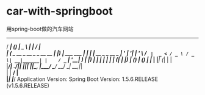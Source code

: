 # car-with-springboot
用spring-boot做的汽车网站
   _____            _             ____              _           _____           
  / ____|          (_)           |  _ \            | |         / ____|          
 | (___  _ __  _ __ _ _ __   __ _| |_) | ___   ___ | |_ ______| |     __ _ _ __ 
  \___ \| '_ \| '__| | '_ \ / _` |  _ < / _ \ / _ \| __|______| |    / _` | '__|
  ____) | |_) | |  | | | | | (_| | |_) | (_) | (_) | |_       | |___| (_| | |   
 |_____/| .__/|_|  |_|_| |_|\__, |____/ \___/ \___/ \__|       \_____\__,_|_|   
        | |                  __/ |                                              
        |_|                 |___/
Application Version: 
Spring Boot Version: 1.5.6.RELEASE (v1.5.6.RELEASE) 
